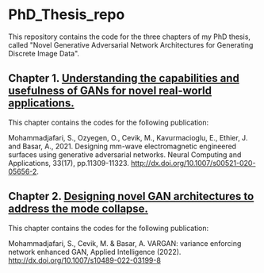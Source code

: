 # PhD_Thesis_repo
This repository contains the code for the three chapters of my PhD thesis, called "Novel Generative Adversarial Network Architectures for Generating Discrete Image Data".
## Chapter 1. [Understanding the capabilities and usefulness of GANs for novel real-world applications.](https://github.com/sanazMj/Thesis_projects/tree/main/Chapter_1)

This chapter contains the codes for the following publication:

Mohammadjafari, S., Ozyegen, O., Cevik, M., Kavurmacioglu, E., Ethier, J. and Basar, A., 2021. Designing mm-wave electromagnetic engineered surfaces using generative adversarial networks. Neural Computing and Applications, 33(17), pp.11309-11323. 
http://dx.doi.org/10.1007/s00521-020-05656-2.

## Chapter 2. [Designing novel GAN architectures to address the mode collapse.](https://github.com/sanazMj/Thesis_projects/tree/main/Chapter_2)
This chapter contains the codes for the following publication:

Mohammadjafari, S., Cevik, M. \& Basar, A. VARGAN: variance enforcing network enhanced GAN, Applied Intelligence (2022). http://dx.doi.org/10.1007/s10489-022-03199-8

